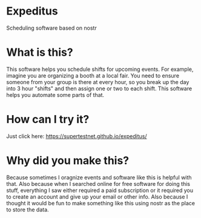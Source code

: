 # Expeditus
Scheduling software based on nostr

# What is this?

This software helps you schedule shifts for upcoming events. For example, imagine you are organizing a booth at a local fair. You need to ensure someone from your group is there at every hour, so you break up the day into 3 hour "shifts" and then assign one or two to each shift. This software helps you automate some parts of that.

# How can I try it?

Just click here: https://supertestnet.github.io/expeditus/

# Why did you make this?

Because sometimes I oragnize events and software like this is helpful with that. Also because when I searched online for free software for doing this stuff, everything I saw either required a paid subscription or it required you to create an account and give up your email or other info. Also because I thought it would be fun to make something like this using nostr as the place to store the data.
